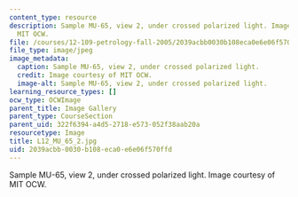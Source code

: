 ```yaml
---
content_type: resource
description: Sample MU-65, view 2, under crossed polarized light. Image courtesy of
  MIT OCW.
file: /courses/12-109-petrology-fall-2005/2039acbb0030b108eca0e6e06f570ffd_L12_MU_65_2.jpg
file_type: image/jpeg
image_metadata:
  caption: Sample MU-65, view 2, under crossed polarized light.
  credit: Image courtesy of MIT OCW.
  image-alt: Sample MU-65, view 2, under crossed polarized light.
learning_resource_types: []
ocw_type: OCWImage
parent_title: Image Gallery
parent_type: CourseSection
parent_uid: 322f6394-a4d5-2718-e573-052f38aab20a
resourcetype: Image
title: L12_MU_65_2.jpg
uid: 2039acbb-0030-b108-eca0-e6e06f570ffd
---
```

Sample MU-65, view 2, under crossed polarized light. Image courtesy of MIT OCW.

